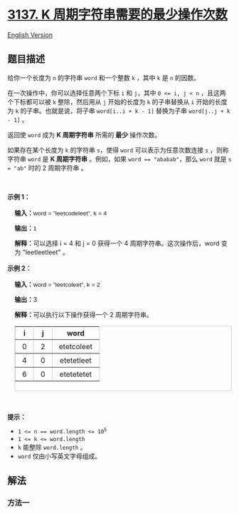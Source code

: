 # [3137. K 周期字符串需要的最少操作次数](https://leetcode.cn/problems/minimum-number-of-operations-to-make-word-k-periodic)

[English Version](/solution/3100-3199/3137.Minimum%20Number%20of%20Operations%20to%20Make%20Word%20K-Periodic/README_EN.md)

<!-- tags: -->

## 题目描述

<!-- 这里写题目描述 -->

<p>给你一个长度为 <code>n</code> 的字符串 <code>word</code> 和一个整数 <code>k</code> ，其中 <code>k</code> 是 <code>n</code> 的因数。</p>

<p>在一次操作中，你可以选择任意两个下标 <code>i</code> 和 <code>j</code>，其中 <code>0 &lt;= i, j &lt; n</code> ，且这两个下标都可以被 <code>k</code> 整除，然后用从 <code>j</code> 开始的长度为 <code>k</code> 的子串替换从 <code>i</code> 开始的长度为 <code>k</code> 的子串。也就是说，将子串 <code>word[i..i + k - 1]</code> 替换为子串 <code>word[j..j + k - 1]</code> 。</p>

<p>返回使 <code>word</code> 成为 <strong>K 周期字符串</strong> 所需的<strong> 最少</strong> 操作次数。</p>

<p>如果存在某个长度为 <code>k</code> 的字符串 <code>s</code>，使得 <code>word</code> 可以表示为任意次数连接 <code>s</code> ，则称字符串 <code>word</code> 是 <strong>K 周期字符串</strong> 。例如，如果 <code>word == "ababab"</code>，那么 <code>word</code> 就是 <code>s = "ab"</code> 时的 2 周期字符串 。</p>

<p>&nbsp;</p>

<p><strong class="example">示例 1：</strong></p>

<div class="example-block" style="
    border-color: var(--border-tertiary);
    border-left-width: 2px;
    color: var(--text-secondary);
    font-size: .875rem;
    margin-bottom: 1rem;
    margin-top: 1rem;
    overflow: visible;
    padding-left: 1rem;
">
<p><strong>输入：</strong><span class="example-io" style="
    font-family: Menlo,sans-serif;
    font-size: 0.85rem;
">word = "leetcodeleet", k = 4</span></p>

<p><strong>输出：</strong><span class="example-io" style="
font-family: Menlo,sans-serif;
font-size: 0.85rem;
">1</span></p>

<p><strong>解释：</strong>可以选择 i = 4 和 j = 0 获得一个 4 周期字符串。这次操作后，word 变为 "leetleetleet" 。</p>
</div>

<p><strong class="example">示例 2：</strong></p>

<div class="example-block" style="
    border-color: var(--border-tertiary);
    border-left-width: 2px;
    color: var(--text-secondary);
    font-size: .875rem;
    margin-bottom: 1rem;
    margin-top: 1rem;
    overflow: visible;
    padding-left: 1rem;
">
<p><strong>输入：</strong><span class="example-io" style="
    font-family: Menlo,sans-serif;
    font-size: 0.85rem;
">word = "leetcoleet", k = 2</span></p>

<p><strong>输出：</strong>3</p>

<p><strong>解释：</strong>可以执行以下操作获得一个 2 周期字符串。</p>

<table border="1" bordercolor="#ccc" cellpadding="5" cellspacing="0" height="146" style="border-collapse:collapse; text-align: center; vertical-align: middle;">
	<tbody>
		<tr>
			<th>i</th>
			<th>j</th>
			<th>word</th>
		</tr>
		<tr>
			<td style="padding: 5px 15px;">0</td>
			<td style="padding: 5px 15px;">2</td>
			<td style="padding: 5px 15px;">etetcoleet</td>
		</tr>
		<tr>
			<td style="padding: 5px 15px;">4</td>
			<td style="padding: 5px 15px;">0</td>
			<td style="padding: 5px 15px;">etetetleet</td>
		</tr>
		<tr>
			<td style="padding: 5px 15px;">6</td>
			<td style="padding: 5px 15px;">0</td>
			<td style="padding: 5px 15px;">etetetetet</td>
		</tr>
	</tbody>
</table>
</div>

<p>&nbsp;</p>

<p><strong>提示：</strong></p>

<ul>
	<li><code>1 &lt;= n == word.length &lt;= 10<sup>5</sup></code></li>
	<li><code>1 &lt;= k &lt;= word.length</code></li>
	<li><code>k</code> 能整除 <code>word.length</code> 。</li>
	<li><code>word</code> 仅由小写英文字母组成。</li>
</ul>

## 解法

### 方法一

<!-- tabs:start -->

```python

```

```java

```

```cpp

```

```go

```

<!-- tabs:end -->

<!-- end -->
